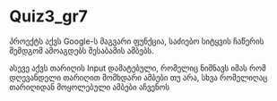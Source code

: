 # Quiz3_gr7

პროექტს აქვს Google-ს მაგვარი ფუნქცია, საძიებო სიტყვის ჩაწერის შემდგომ ამოაგდებს შესაბამის ამბებს.


ასევე აქვს თარიღის Input დამატებული, რომელიც ნიშნავს იმას რომ დღევანდელი თარიღით მომხდარი ამბები თუ არა, სხვა რომელიღაც თარიღიდან მოყოლებული ამბები აჩვენოს




